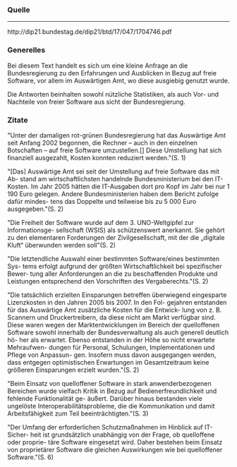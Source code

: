 <h3>Quelle</h3>
<hr>
http://dip21.bundestag.de/dip21/btd/17/047/1704746.pdf

<h3>Generelles</h3>
Bei diesem Text handelt es sich um eine kleine Anfrage an die Bundesregierung zu den Erfahrungen und Ausblicken in Bezug auf freie Software, vor allem im Auswärtigen Amt, wo diese ausgiebig genutzt wurde.
<p>Die Antworten beinhalten sowohl nützliche Statistiken, als auch Vor- und Nachteile von freier Software aus sicht der Bundesregierung.

<h3> Zitate</h3>
"Unter  der  damaligen  rot-grünen  Bundesregierung  hat  das  Auswärtige  Amt  seit
 Anfang
 2002  begonnen,  die  Rechner  –  auch  in  den  einzelnen  Botschaften  –
 auf   freie   Software   umzustellen.[] Diese  Umstellung  hat  sich  finanziell  ausgezahlt,  Kosten
 konnten  reduziert  werden."(S. 1)
<p>"[Das]  Auswärtige  Amt  sei  seit  der  Umstellung  auf  freie  Software  das  mit  Ab-
 stand  am  wirtschaftlichsten  handelnde  Bundesministerium  bei  den  IT-Kosten.
 Im  Jahr  2005  hätten  die  IT-Ausgaben  dort  pro  Kopf  im  Jahr  bei  nur  1  190  Euro
 gelegen.  Andere  Bundesministerien  haben  dem  Bericht  zufolge  dafür  mindes-
 tens das Doppelte und teilweise bis zu 5  000 Euro ausgegeben."(S. 2)
<p>"Die
 Freiheit
 der  Software  wurde  auf  dem  3.  UNO-Weltgipfel  zur  Informationsge-
 sellschaft  (WSIS)  als  schützenswert  anerkannt.  Sie  gehört  zu  den  elementaren
 Forderungen   der   Zivilgesellschaft,   mit   der   die   „digitale   Kluft“   überwunden
 werden  soll"(S. 2)
<p>"Die  letztendliche  Auswahl  einer  bestimmten  Software/eines  bestimmten  Sys-
 tems
 erfolgt   aufgrund   der   größten   Wirtschaftlichkeit   bei   spezifischer   Bewer-
 tung   aller   Anforderungen   an   die   zu   beschaffenden   Produkte   und   Leistungen
 entsprechend  den  Vorschriften  des  Vergaberechts."(S. 2)
<p>"Die  tatsächlich  erzielten  Einsparungen  betreffen
 überwiegend  eingesparte  Lizenzkosten  in  den  Jahren  2005  bis  2007.  In  den  Fol-
 gejahren  entstanden  für  das  Auswärtige  Amt  zusätzliche  Kosten  für  die  Entwick-
 lung  von  z.  B.  Scannern  und  Druckertreibern,  da  diese  nicht  am  Markt  verfügbar
 sind.  Diese  waren  wegen  der  Marktentwicklungen  im  Bereich  der  quelloffenen
 Software  sowohl  innerhalb  der  Bundesverwaltung  als  auch  generell  deutlich  hö-
 her  als  erwartet.  Ebenso  entstanden  in  der  Höhe  so  nicht  erwartete  Mehraufwen-
 dungen  für  Personal,  Schulungen,  Implementationen  und  Pflege  von  Anpassun-
 gen.  Insofern  muss  davon  ausgegangen  werden,  dass  entgegen  optimistischen
 Erwartungen im Gesamtzeitraum keine größeren Einsparungen erzielt wurden."(S. 2)
<p>"Beim   Einsatz   von
 quelloffener  Software  in  stark  anwenderbezogenen  Bereichen  wurde  vielfach
 Kritik   in   Bezug   auf   Bedienerfreundlichkeit   und   fehlende   Funktionalität   ge-
 äußert.   Darüber   hinaus   bestanden   viele   ungelöste   Interoperabilitätsprobleme,
 die die Kommunikation und damit Arbeitsfähigkeit zum Teil beeinträchtigten."(S. 3)
<p>"Der  Umfang  der  erforderlichen  Schutzmaßnahmen  im  Hinblick  auf  IT-Sicher-
 heit  ist  grundsätzlich  unabhängig  von  der  Frage,  ob  quelloffene  oder  proprie-
 täre   Software   eingesetzt  wird.   Daher   bestehen   beim   Einsatz   von   proprietärer
 Software die gleichen Auswirkungen wie bei quelloffener Software."(S. 6)
